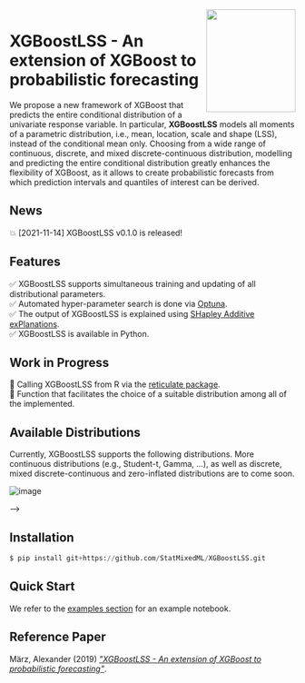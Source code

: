 <img align="right" width="156.5223" height="181.3" src="../master/logo/XGBoostLSS_inv.png">

# XGBoostLSS - An extension of XGBoost to probabilistic forecasting
We propose a new framework of XGBoost that predicts the entire conditional distribution of a univariate response variable. In particular, **XGBoostLSS** models all moments of a parametric distribution, i.e., mean, location, scale and shape (LSS), instead of the conditional mean only. Choosing from a wide range of continuous, discrete, and mixed discrete-continuous distribution, modelling and predicting the entire conditional distribution greatly enhances the flexibility of XGBoost, as it allows to create probabilistic forecasts from which prediction intervals and quantiles of interest can be derived.

## News
:boom: [2021-11-14] XGBoostLSS v0.1.0 is released!

## Features
:white_check_mark: XGBoostLSS supports simultaneous training and updating of all distributional parameters. <br/>
:white_check_mark: Automated hyper-parameter search is done via [Optuna](https://optuna.org/). <br/>
:white_check_mark: The output of XGBoostLSS is explained using [SHapley Additive exPlanations](https://github.com/slundberg/shap). <br/>
:white_check_mark: XGBoostLSS is available in Python. <br/>

## Work in Progress
:construction: Calling XGBoostLSS from R via the [reticulate package](https://rstudio.github.io/reticulate/). <br/>
:construction: Function that facilitates the choice of a suitable distribution among all of the implemented. 

## Available Distributions
Currently, XGBoostLSS supports the following distributions. More continuous distributions (e.g., Student-t, Gamma, ...), as well as discrete, mixed discrete-continuous and zero-inflated distributions are to come soon.

![image](https://user-images.githubusercontent.com/41187941/142160936-4336d524-2e18-4d7a-8994-65ff96d02af4.png)


<!-- |        Distribution           |              Type               |            Support            |           Location            |           Scale               |           Shape 1             |           Shape 2             |    
| ----------------------------- | ------------------------------- | ----------------------------- | ----------------------------- | ----------------------------- | ----------------------------- | ----------------------------- | 
|          Gaussian             |  Continuous <br/> (Univariate)  |   $`- \infty < y < \infty`$   |  $`- \infty < \mu < \infty`$  |    $`0 < \sigma < \infty`$    |          $`None`$             |          $`None`$             |
...
<!-- |   Student-t    |   Continuous  | $`- \infty < y < \infty`$   | location: $`\mu_{i}`$, scale: $`\sigma_{i}`$, shape $`\nu_{i}`$ |  --> -->

## Installation
```python
$ pip install git+https://github.com/StatMixedML/XGBoostLSS.git
```
## Quick Start
We refer to the [examples section](https://github.com/StatMixedML/XGBoostLSS/tree/master/examples) for an example notebook.

## Reference Paper
März, Alexander (2019) [*"XGBoostLSS - An extension of XGBoost to probabilistic forecasting"*](https://arxiv.org/abs/1907.03178). 
